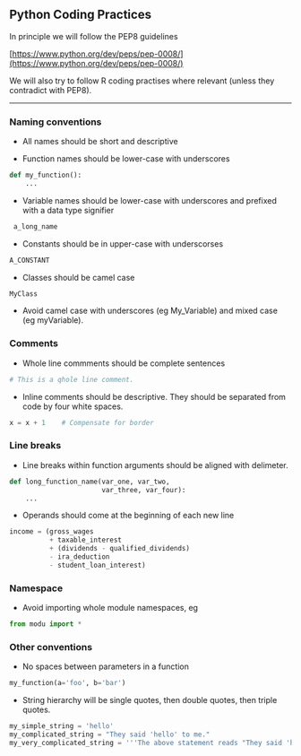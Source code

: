 ## Python Coding Practices

In principle we will follow the PEP8 guidelines 

[https://www.python.org/dev/peps/pep-0008/](https://www.python.org/dev/peps/pep-0008/)

We will also try to follow R coding practises where relevant (unless they contradict with PEP8).

---

### Naming conventions

- All names should be short and descriptive 

- Function names should be lower-case with underscores
```python 
def my_function():
    ...
````

- Variable names should be lower-case with underscores and prefixed with a data type signifier
```python 
 a_long_name
```

- Constants should be in upper-case with underscorses
```python
A_CONSTANT
```

- Classes should be camel case
```python
MyClass
```

- Avoid camel case with underscores (eg My_Variable) and mixed case (eg myVariable).


### Comments

- Whole line commments should be complete sentences
```python
# This is a qhole line comment.
```

- Inline comments should be descriptive. They should be separated from code by four white spaces.
```python
x = x + 1    # Compensate for border
```

### Line breaks

- Line breaks within function arguments should be aligned with delimeter.
```python
def long_function_name(var_one, var_two,
                       var_three, var_four):
    ...
```

- Operands should come at the beginning of each new line
```python
income = (gross_wages
          + taxable_interest
          + (dividends - qualified_dividends)
          - ira_deduction
          - student_loan_interest)
```

### Namespace

- Avoid importing whole module namespaces, eg
```python
from modu import *
```

### Other conventions

- No spaces between parameters in a function
```python
my_function(a='foo', b='bar')
```

- String hierarchy will be single quotes, then double quotes, then triple quotes.
```python
my_simple_string = 'hello'
my_complicated_string = "They said 'hello' to me."
my_very_complicated_string = '''The above statement reads "They said 'hello' to me."'''
```
